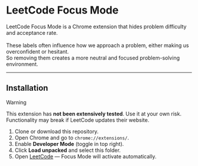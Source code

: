 # LeetCode Focus Mode

LeetCode Focus Mode is a Chrome extension that hides problem difficulty and acceptance rate.
<br><br>
These labels often influence how we approach a problem, either making us overconfident or hesitant.
<br>
So removing them creates a more neutral and focused problem-solving environment.

---

## Installation

> [!WARNING]  
> This extension has **not been extensively tested**. Use it at your own risk. <br>
> Functionality may break if LeetCode updates their website.  


1. Clone or download this repository.  
2. Open Chrome and go to `chrome://extensions/`.  
3. Enable **Developer Mode** (toggle in top right).  
4. Click **Load unpacked** and select this folder.  
5. Open [LeetCode](https://leetcode.com/) — Focus Mode will activate automatically.  
